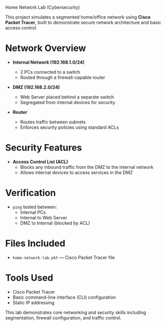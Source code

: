  Home Network Lab (Cybersecurity)

This project simulates a segmented home/office network using **Cisco Packet Tracer**, built to demonstrate secure network architecture and basic access control.

# Network Overview

- **Internal Network (192.168.1.0/24)**  
  - 2 PCs connected to a switch  
  - Routed through a firewall-capable router

- **DMZ (192.168.2.0/24)**  
  - Web Server placed behind a separate switch  
  - Segregated from internal devices for security

- **Router**  
  - Routes traffic between subnets  
  - Enforces security policies using standard ACLs

# Security Features

- **Access Control List (ACL)**  
  - Blocks any inbound traffic from the DMZ to the internal network  
  - Allows internal devices to access services in the DMZ

# Verification

- `ping` tested between:
  - Internal PCs 
  - Internal to Web Server 
  - DMZ to Internal  (blocked by ACL)

# Files Included

- `home-network-lab.pkt` — Cisco Packet Tracer file

# Tools Used

- Cisco Packet Tracer
- Basic command-line interface (CLI) configuration
- Static IP addressing



This lab demonstrates core networking and security skills including segmentation, firewall configuration, and traffic control.

